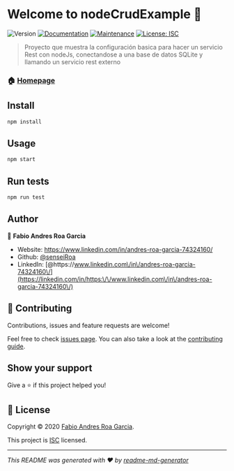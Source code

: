 # Welcome to nodeCrudExample 👋
![Version](https://img.shields.io/badge/version-1.0.0-blue.svg?cacheSeconds=2592000)
[![Documentation](https://img.shields.io/badge/documentation-yes-brightgreen.svg)](https://github.com/senseiRoa/nodeCrudExample#readme)
[![Maintenance](https://img.shields.io/badge/Maintained%3F-yes-green.svg)](https://github.com/senseiRoa/nodeCrudExample/graphs/commit-activity)
[![License: ISC](https://img.shields.io/github/license/senseiRoa/nodeCrudExample)](https://github.com/senseiRoa/nodeCrudExample/blob/master/LICENSE)

> Proyecto que muestra la configuración basica para hacer un servicio Rest con nodeJs, conectandose a una base de datos SQLite y llamando un servicio rest externo

### 🏠 [Homepage](https://github.com/senseiRoa/nodeCrudExample#readme)

## Install

```sh
npm install
```

## Usage

```sh
npm start
```

## Run tests

```sh
npm run test
```

## Author

👤 **Fabio Andres Roa Garcia**

* Website: https://www.linkedin.com/in/andres-roa-garcia-74324160/
* Github: [@senseiRoa](https://github.com/senseiRoa)
* LinkedIn: [@https:\/\/www.linkedin.com\/in\/andres-roa-garcia-74324160\/](https://linkedin.com/in/https:\/\/www.linkedin.com\/in\/andres-roa-garcia-74324160\/)

## 🤝 Contributing

Contributions, issues and feature requests are welcome!

Feel free to check [issues page](https://github.com/senseiRoa/nodeCrudExample/issues). You can also take a look at the [contributing guide](https://github.com/senseiRoa/nodeCrudExample/blob/master/CONTRIBUTING.md).

## Show your support

Give a ⭐️ if this project helped you!


## 📝 License

Copyright © 2020 [Fabio Andres Roa Garcia](https://github.com/senseiRoa).

This project is [ISC](https://github.com/senseiRoa/nodeCrudExample/blob/master/LICENSE) licensed.

***
_This README was generated with ❤️ by [readme-md-generator](https://github.com/kefranabg/readme-md-generator)_